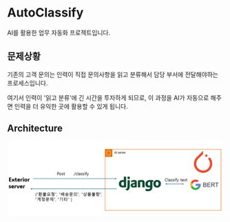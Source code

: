 # AutoClassify

AI를 활용한 업무 자동화 프로젝트입니다.

## 문제상황

기존의 고객 문의는 인력이 직접 문의사항을 읽고 분류해서 담당 부서에 전달해야하는 프로세스입니다.

여기서 인력이 '읽고 분류'에 긴 시간을 투자하게 되므로, 이 과정을 AI가 자동으로 해주면 인력을 더 유익한 곳에 활용할 수 있게 됩니다.

## Architecture
![](./presentation/ai_server.png)